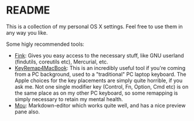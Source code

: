 README
======

This is a collection of my personal OS X settings. Feel free to use them in any way you like.

Some higly recommended tools:

- [Fink](http://sourceforge.net/projects/fink/): Gives you easy access to the necessary stuff, like GNU userland (findutils, coreutils etc), Mercurial, etc.
- [KeyRemap4MacBook](http://pqrs.org/macosx/keyremap4macbook/): This is an incredibly useful tool if you're coming from a PC background, used to a "traditional" PC laptop keyboard. The Apple choices for the key placements are simply quite horrible, if you ask me. Not one single modifier key (Control, Fn, Option, Cmd etc) is on the same place as on my other PC keyboard, so some remapping is simply necessary to retain my mental health.
- [Mou](http://mouapp.com/): Markdown-editor which works quite well, and has a nice preview pane also.
